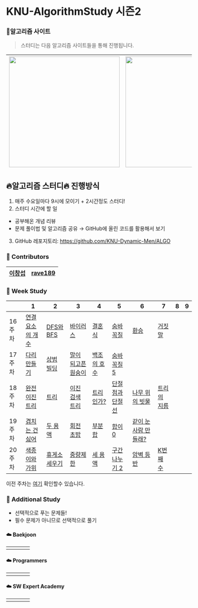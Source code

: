 # KNU-AlgorithmStudy 시즌2

### :rainbow:알고리즘 사이트

> 스터디는 다음 알고리즘 사이트들을 통해 진행됩니다.

| [<img src="https://d2gd6pc034wcta.cloudfront.net/images/logo@2x.png" width="300">](https://www.acmicpc.net/) | [<div class="text-white bg-gray-dark mb-2"><img src="https://programmers.co.kr/assets/bi-programmers-light-0d164d49b51a123bab5cca11106145d6fac5a5ac04b8646780369c2a5bc0dd79.png" width="300"></div>](https://programmers.co.kr/) |
| :-- | :-- |

## :fire:알고리즘 스터디:fire: 진행방식

1. 매주 수요일마다 9시에 모이기 + 2시간정도 스터디!
2. 스터디 시간에 할 일
 - 공부해온 개념 리뷰
 - 문제 풀이법 및 알고리즘 공유
→ GitHub에 올린 코드를 활용해서 보기
3. GitHub 레포지토리: https://github.com/KNU-Dynamic-Men/ALGO


### :rainbow: Contributors
| [이창섭](https://github.com/ventulus95) | [rave189](https://github.com/rave189) |
| ---- | ---- |



### :rainbow: Week Study

|        | 1                                                         | 2                                                     | 3                                                          | 4                                                   | 5                                                        | 6                                                            | 7                                                   | 8    | 9    |
| :----- | --------------------------------------------------------- | ----------------------------------------------------- | ---------------------------------------------------------- | --------------------------------------------------- | -------------------------------------------------------- | ------------------------------------------------------------ | --------------------------------------------------- | ---- | ---- |
| 16주차 | [연결 요소의 개수](https://www.acmicpc.net/problem/11724) | [DFS와 BFS](https://www.acmicpc.net/problem/1260)     | [바이러스](https://www.acmicpc.net/problem/2606)           | [결혼식](https://www.acmicpc.net/problem/5567)      | [숨바꼭질](https://www.acmicpc.net/problem/6118)         | [환승](https://www.acmicpc.net/problem/5214)                 | [거짓말](https://www.acmicpc.net/problem/1043)      |      |      |
| 17주차 | [다리 만들기](https://www.acmicpc.net/problem/2146)       | [상범 빌딩](https://www.acmicpc.net/problem/6593)     | [말이 되고픈 원숭이](https://www.acmicpc.net/problem/1600) | [백조의 호수](https://www.acmicpc.net/problem/3197) | [숨바꼭질 5](https://www.acmicpc.net/problem/17071)      |                                                              |                                                     |      |      |
| 18주차 | [완전 이진 트리](https://www.acmicpc.net/problem/9934)    | [트리](https://www.acmicpc.net/problem/1068)          | [이진 검색 트리](https://www.acmicpc.net/problem/5639)     | [트리인가?](https://www.acmicpc.net/problem/6416)   | [단절점과 단절선](https://www.acmicpc.net/problem/14675) | [나무 위의 빗물](https://www.acmicpc.net/problem/17073)      | [트리의 지름](https://www.acmicpc.net/problem/1967) |      |      |
| 19주차 | [겹치는 건 싫어](https://www.acmicpc.net/problem/20922)   | [두 용액](https://www.acmicpc.net/problem/2470)       | [회전 초밥](https://www.acmicpc.net/problem/15961)         | [부분합](https://www.acmicpc.net/problem/1806)      | [합이 0](https://www.acmicpc.net/problem/3151)           | [같이 눈사람 만들래?](https://www.acmicpc.net/problem/20366) |                                                     |      |      |
| 20주차 | [색종이와 가위](https://www.acmicpc.net/problem/20444)    | [휴게소 세우기](https://www.acmicpc.net/problem/1477) | [중량제한](https://www.acmicpc.net/problem/1939)           | [세 용액](https://www.acmicpc.net/problem/2473)     | [구간 나누기 2](https://www.acmicpc.net/problem/13397)   | [암벽 등반](https://www.acmicpc.net/problem/2412)            | [K번째 수](https://www.acmicpc.net/problem/1300)    |      |      |

이전 주차는 [여기](Table.md) 확인할수 있습니다.

### :rainbow: Additional Study

- 선택적으로 푸는 문제들!
- 필수 문제가 아니므로 선택적으로 풀기

#### :cloud: Baekjoon

|      |      |      |      |
| ---- | ---- | ---- | ---- |
|      |      |      |      |



#### :cloud: Programmers

|      |      |      |      |
| ---- | ---- | ---- | ---- |
|      |      |      |      |



#### :cloud: SW Expert Academy

|      |      |      |      |
| ---- | ---- | ---- | ---- |
|      |      |      |      |